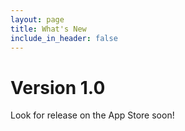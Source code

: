 ```yaml
---
layout: page
title: What's New
include_in_header: false
---
```


# **Version 1.0**
Look for release on the App Store soon!
